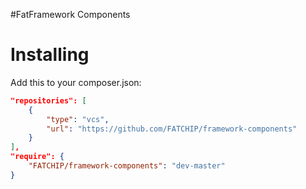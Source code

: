 #FatFramework Components

Installing
==========

Add this to your composer.json:

```json
"repositories": [
    {
        "type": "vcs",
        "url": "https://github.com/FATCHIP/framework-components"
    }
],
"require": {
    "FATCHIP/framework-components": "dev-master"
}
```
